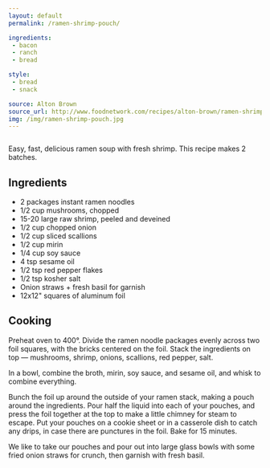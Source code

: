 ```yaml
---
layout: default
permalink: /ramen-shrimp-pouch/

ingredients:
 - bacon
 - ranch
 - bread

style:
 - bread
 - snack

source: Alton Brown
source_url: http://www.foodnetwork.com/recipes/alton-brown/ramen-shrimp-pouch-recipe/index.html
img: /img/ramen-shrimp-pouch.jpg
---
```


![]()

Easy, fast, delicious ramen soup with fresh shrimp. This recipe makes 2 batches.

## Ingredients

* 2 packages instant ramen noodles
* 1/2 cup mushrooms, chopped
* 15-20 large raw shrimp, peeled and deveined
* 1/2 cup chopped onion
* 1/2 cup sliced scallions
* 1/2 cup mirin
* 1/4 cup soy sauce
* 4 tsp sesame oil
* 1/2 tsp red pepper flakes
* 1/2 tsp kosher salt
* Onion straws + fresh basil for garnish
* 12x12" squares of aluminum foil

## Cooking

Preheat oven to 400°. Divide the ramen noodle packages evenly across two foil squares, with the bricks centered on the foil. Stack the ingredients on top &mdash; mushrooms, shrimp, onions, scallions, red pepper, salt.

In a bowl, combine the broth, mirin, soy sauce, and sesame oil, and whisk to combine everything.

Bunch the foil up around the outside of your ramen stack, making a pouch around the ingredients. Pour half the liquid into each of your pouches, and press the foil together at the top to make a little chimney for steam to escape. Put your pouches on a cookie sheet or in a casserole dish to catch any drips, in case there are punctures in the foil. Bake for 15 minutes.

We like to take our pouches and pour out into large glass bowls with some fried onion straws for crunch, then garnish with fresh basil.
